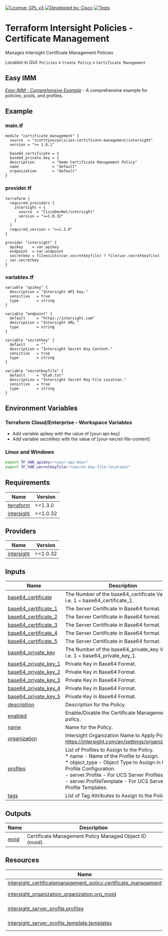 <!-- BEGIN_TF_DOCS -->
[![License: GPL v3](https://img.shields.io/badge/License-GPLv3-blue.svg)](https://www.gnu.org/licenses/gpl-3.0)
[![Developed by: Cisco](https://img.shields.io/badge/Developed%20by-Cisco-blue)](https://developer.cisco.com)
[![Tests](https://github.com/terraform-cisco-modules/terraform-intersight-policies-certificate-management/actions/workflows/terratest.yml/badge.svg)](https://github.com/terraform-cisco-modules/terraform-intersight-policies-certificate-management/actions/workflows/terratest.yml)

# Terraform Intersight Policies - Certificate Management
Manages Intersight Certificate Management Policies

Location in GUI:
`Policies` » `Create Policy` » `Certificate Management`

## Easy IMM

[*Easy IMM - Comprehensive Example*](https://github.com/terraform-cisco-modules/easy-imm-comprehensive-example) - A comprehensive example for policies, pools, and profiles.

## Example

### main.tf
```hcl
module "certificate_management" {
  source  = "scotttyso/policies-certificate-management/intersight"
  version = ">= 1.0.1"

  base64_certificate = 1
  base64_private_key = 1
  description        = "Demo Certificate Management Policy"
  name               = "default"
  organization       = "default"
}
```

### provider.tf
```hcl
terraform {
  required_providers {
    intersight = {
      source  = "CiscoDevNet/intersight"
      version = ">=1.0.32"
    }
  }
  required_version = ">=1.3.0"
}

provider "intersight" {
  apikey    = var.apikey
  endpoint  = var.endpoint
  secretkey = fileexists(var.secretkeyfile) ? file(var.secretkeyfile) : var.secretkey
}
```

### variables.tf
```hcl
variable "apikey" {
  description = "Intersight API Key."
  sensitive   = true
  type        = string
}

variable "endpoint" {
  default     = "https://intersight.com"
  description = "Intersight URL."
  type        = string
}

variable "secretkey" {
  default     = ""
  description = "Intersight Secret Key Content."
  sensitive   = true
  type        = string
}

variable "secretkeyfile" {
  default     = "blah.txt"
  description = "Intersight Secret Key File Location."
  sensitive   = true
  type        = string
}
```

## Environment Variables

### Terraform Cloud/Enterprise - Workspace Variables
- Add variable apikey with the value of [your-api-key]
- Add variable secretkey with the value of [your-secret-file-content]

### Linux and Windows
```bash
export TF_VAR_apikey="<your-api-key>"
export TF_VAR_secretkeyfile="<secret-key-file-location>"
```

## Requirements

| Name | Version |
|------|---------|
| <a name="requirement_terraform"></a> [terraform](#requirement\_terraform) | >=1.3.0 |
| <a name="requirement_intersight"></a> [intersight](#requirement\_intersight) | >=1.0.32 |
## Providers

| Name | Version |
|------|---------|
| <a name="provider_intersight"></a> [intersight](#provider\_intersight) | >=1.0.32 |
## Inputs

| Name | Description | Type | Default | Required |
|------|-------------|------|---------|:--------:|
| <a name="input_base64_certificate"></a> [base64\_certificate](#input\_base64\_certificate) | The Number of the base64\_certificate Variable.  i.e. 1 = base64\_certificate\_1. | `string` | `""` | no |
| <a name="input_base64_certificate_1"></a> [base64\_certificate\_1](#input\_base64\_certificate\_1) | The Server Certificate in Base64 format. | `string` | `""` | no |
| <a name="input_base64_certificate_2"></a> [base64\_certificate\_2](#input\_base64\_certificate\_2) | The Server Certificate in Base64 format. | `string` | `""` | no |
| <a name="input_base64_certificate_3"></a> [base64\_certificate\_3](#input\_base64\_certificate\_3) | The Server Certificate in Base64 format. | `string` | `""` | no |
| <a name="input_base64_certificate_4"></a> [base64\_certificate\_4](#input\_base64\_certificate\_4) | The Server Certificate in Base64 format. | `string` | `""` | no |
| <a name="input_base64_certificate_5"></a> [base64\_certificate\_5](#input\_base64\_certificate\_5) | The Server Certificate in Base64 format. | `string` | `""` | no |
| <a name="input_base64_private_key"></a> [base64\_private\_key](#input\_base64\_private\_key) | The Number of the base64\_private\_key Variable.  i.e. 1 = base64\_private\_key\_1. | `string` | `""` | no |
| <a name="input_base64_private_key_1"></a> [base64\_private\_key\_1](#input\_base64\_private\_key\_1) | Private Key in Base64 Format. | `string` | `""` | no |
| <a name="input_base64_private_key_2"></a> [base64\_private\_key\_2](#input\_base64\_private\_key\_2) | Private Key in Base64 Format. | `string` | `""` | no |
| <a name="input_base64_private_key_3"></a> [base64\_private\_key\_3](#input\_base64\_private\_key\_3) | Private Key in Base64 Format. | `string` | `""` | no |
| <a name="input_base64_private_key_4"></a> [base64\_private\_key\_4](#input\_base64\_private\_key\_4) | Private Key in Base64 Format. | `string` | `""` | no |
| <a name="input_base64_private_key_5"></a> [base64\_private\_key\_5](#input\_base64\_private\_key\_5) | Private Key in Base64 Format. | `string` | `""` | no |
| <a name="input_description"></a> [description](#input\_description) | Description for the Policy. | `string` | `""` | no |
| <a name="input_enabled"></a> [enabled](#input\_enabled) | Enable/Disable the Certificate Management policy. | `bool` | `true` | no |
| <a name="input_name"></a> [name](#input\_name) | Name for the Policy. | `string` | `"default"` | no |
| <a name="input_organization"></a> [organization](#input\_organization) | Intersight Organization Name to Apply Policy to.  https://intersight.com/an/settings/organizations/. | `string` | `"default"` | no |
| <a name="input_profiles"></a> [profiles](#input\_profiles) | List of Profiles to Assign to the Policy.<br>  * name - Name of the Profile to Assign.<br>  * object\_type - Object Type to Assign in the Profile Configuration.<br>    - server.Profile - For UCS Server Profiles.<br>    - server.ProfileTemplate - For UCS Server Profile Templates. | <pre>list(object(<br>    {<br>      moid        = string<br>      object_type = optional(string, "server.Profile")<br>    }<br>  ))</pre> | `[]` | no |
| <a name="input_tags"></a> [tags](#input\_tags) | List of Tag Attributes to Assign to the Policy. | `list(map(string))` | `[]` | no |
## Outputs

| Name | Description |
|------|-------------|
| <a name="output_moid"></a> [moid](#output\_moid) | Certificate Management Policy Managed Object ID (moid). |
## Resources

| Name | Type |
|------|------|
| [intersight_certificatemanagement_policy.certificate_management](https://registry.terraform.io/providers/CiscoDevNet/intersight/latest/docs/resources/certificatemanagement_policy) | resource |
| [intersight_organization_organization.org_moid](https://registry.terraform.io/providers/CiscoDevNet/intersight/latest/docs/data-sources/organization_organization) | data source |
| [intersight_server_profile.profiles](https://registry.terraform.io/providers/CiscoDevNet/intersight/latest/docs/data-sources/server_profile) | data source |
| [intersight_server_profile_template.templates](https://registry.terraform.io/providers/CiscoDevNet/intersight/latest/docs/data-sources/server_profile_template) | data source |
<!-- END_TF_DOCS -->